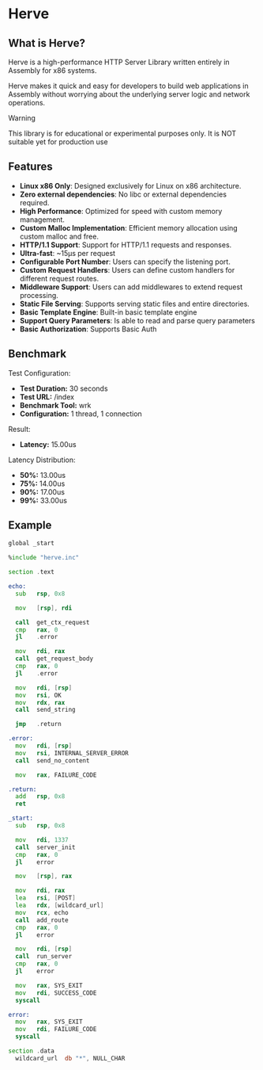 # Herve

## What is Herve?

Herve is a high-performance HTTP Server Library written entirely in Assembly for x86 systems. 

Herve makes it quick and easy for developers to build web applications in Assembly without worrying about the underlying server logic and network operations.

> [!WARNING]
> This library is for educational or experimental purposes only.
> It is NOT suitable yet for production use

## Features

- **Linux x86 Only**: Designed exclusively for Linux on x86 architecture.
- **Zero external dependencies**: No libc or external dependencies required.
- **High Performance**: Optimized for speed with custom memory management.
- **Custom Malloc Implementation**: Efficient memory allocation using custom malloc and free.
- **HTTP/1.1 Support**: Support for HTTP/1.1 requests and responses.
- **Ultra-fast**: ~15µs per request
- **Configurable Port Number**: Users can specify the listening port.
- **Custom Request Handlers**: Users can define custom handlers for different request routes.
- **Middleware Support**: Users can add middlewares to extend request processing.
- **Static File Serving**: Supports serving static files and entire directories.
- **Basic Template Engine**: Built-in basic template engine
- **Support Query Parameters**: Is able to read and parse query parameters
- **Basic Authorization**: Supports Basic Auth

## Benchmark

Test Configuration:
- **Test Duration:** 30 seconds
- **Test URL:** /index
- **Benchmark Tool:** wrk
- **Configuration:** 1 thread, 1 connection

Result:
- **Latency:** 15.00us

Latency Distribution:
- **50%:** 13.00us
- **75%:** 14.00us
- **90%:** 17.00us
- **99%:** 33.00us

## Example

```asm
global _start

%include "herve.inc"

section .text

echo:
  sub   rsp, 0x8

  mov   [rsp], rdi

  call  get_ctx_request
  cmp   rax, 0
  jl    .error

  mov   rdi, rax
  call  get_request_body
  cmp   rax, 0
  jl    .error

  mov   rdi, [rsp]
  mov   rsi, OK
  mov   rdx, rax
  call  send_string

  jmp   .return

.error:
  mov   rdi, [rsp] 
  mov   rsi, INTERNAL_SERVER_ERROR
  call  send_no_content

  mov   rax, FAILURE_CODE

.return:
  add   rsp, 0x8
  ret

_start:
  sub   rsp, 0x8

  mov   rdi, 1337
  call  server_init
  cmp   rax, 0
  jl    error

  mov   [rsp], rax 

  mov   rdi, rax
  lea   rsi, [POST]
  lea   rdx, [wildcard_url]
  mov   rcx, echo
  call  add_route
  cmp   rax, 0
  jl    error

  mov   rdi, [rsp]
  call  run_server
  cmp   rax, 0
  jl    error

  mov   rax, SYS_EXIT
  mov   rdi, SUCCESS_CODE
  syscall

error:
  mov   rax, SYS_EXIT
  mov   rdi, FAILURE_CODE
  syscall

section .data
  wildcard_url  db "*", NULL_CHAR
```

